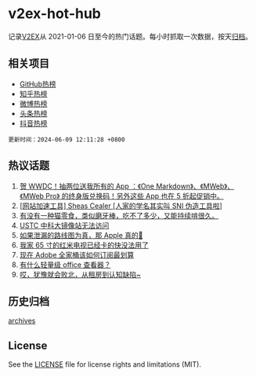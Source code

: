# v2ex-hot-hub

 记录[V2EX](https://www.v2ex.com/)从 2021-01-06 日至今的热门话题。每小时抓取一次数据，按天[归档](archives)。
 
 ## 相关项目

- [GitHub热榜](https://github.com/lonnyzhang423/github-hot-hub)
- [知乎热榜](https://github.com/lonnyzhang423/zhihu-hot-hub)
- [微博热榜](https://github.com/lonnyzhang423/weibo-hot-hub)
- [头条热榜](https://github.com/lonnyzhang423/toutiao-hot-hub)
- [抖音热榜](https://github.com/lonnyzhang423/douyin-hot-hub)


 `更新时间：2024-06-09 12:11:28 +0800`

## 热议话题

1. [贺 WWDC！抽两位送我所有的 App ：《One Markdown》、《MWeb》、《MWeb Pro》 的终身版兑换码！另外这些 App 也在 5 折起促销中。](https://www.v2ex.com/t/1047951)
1. [[网站加速工具] Sheas Cealer [人家的学名其实叫 SNI 伪造工具啦]](https://www.v2ex.com/t/1047955)
1. [有没有一种猫零食，类似磨牙棒，吃不了多少，又能持续啃很久。](https://www.v2ex.com/t/1047904)
1. [USTC 中科大镜像站无法访问](https://www.v2ex.com/t/1047924)
1. [如果泄漏的路线图为真，那 Apple 真的💊](https://www.v2ex.com/t/1048018)
1. [我家 65 寸的红米电视已经卡的快没法用了](https://www.v2ex.com/t/1048008)
1. [现在 Adobe 全家桶该如何订阅最划算](https://www.v2ex.com/t/1047914)
1. [有什么轻量级 office 查看器？](https://www.v2ex.com/t/1047999)
1. [哎，犹豫就会败北，从租房到认知缺陷~](https://www.v2ex.com/t/1048041)

## 历史归档

[archives](archives)

## License

See the [LICENSE](LICENSE) file for license rights and limitations (MIT).
